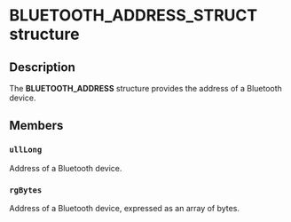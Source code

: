 # BLUETOOTH_ADDRESS_STRUCT structure

## Description

The
**BLUETOOTH_ADDRESS** structure provides the address of a Bluetooth device.

## Members

### `ullLong`

Address of a Bluetooth device.

### `rgBytes`

Address of a Bluetooth device, expressed as an array of bytes.
